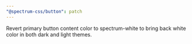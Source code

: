 ```yaml
---
"@spectrum-css/button": patch
---
```


Revert primary button content color to spectrum-white to bring back white color in both dark and light themes.
